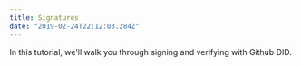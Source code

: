 ```yaml
---
title: Signatures
date: "2019-02-24T22:12:03.284Z"
---
```


In this tutorial, we'll walk you through signing and verifying with Github DID.


